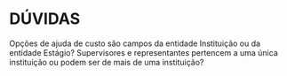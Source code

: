 # DÚVIDAS #

Opções de ajuda de custo são campos da entidade Instituição ou da entidade Estágio?
Supervisores e representantes pertencem a uma única instituição ou podem ser de mais de uma instituição?

